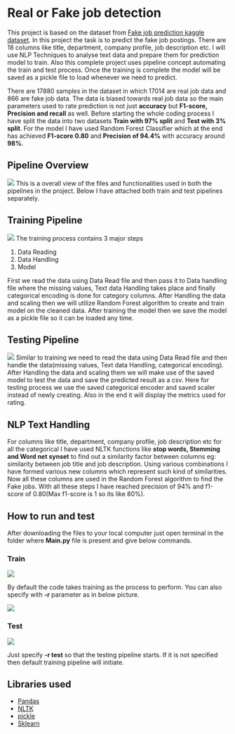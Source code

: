 # Real or Fake job detection
This project is based on the dataset from [Fake job prediction kaggle dataset](https://www.kaggle.com/shivamb/real-or-fake-fake-jobposting-prediction). In this project the task is to predict the fake job postings. There are 18 columns like title, department, company profile, job description etc. I will use NLP Techniques to analyse text data and prepare them for prediction model to train. Also this complete project uses pipeline concept automating the train and test process. Once the training is complete the model will be saved as a pickle file to load whenever we need to predict.

There are 17880 samples in the dataset in which 17014 are real job data and 866 are fake job data. The data is biased towards real job data so the main parameters used to rate prediction is not just **accuracy** but **F1-score, Precision and recall** as well. Before starting the whole coding process I have split the data into two datasets **Train with 97% split** and **Test with 3% split**. For the model I have used Random Forest Classifier which at the end has achieved **F1-score 0.80** and **Precision of 94.4%** with accuracy around **98%**.
## Pipeline Overview
![](images/mainpipelineimage.jpg)
This is a overall view of the files and functionalities used in both the pipelines in the project. Below I have attached both train and test pipelines separately.
## Training Pipeline
![](images/Trainingpipeline.jpg)
The training process contains 3 major steps
1. Data Reading
1. Data Handling
1. Model

First we read the data using Data Read file and then pass it to Data handling file where the missing values, Text data Handling takes place and finally categorical encoding is done for category columns. After Handling the data and scaling then we will utilize Random Forest algorithm to create and train model on the cleaned data. After training the model then we save the model as a pickle file so it can be loaded any time.  
## Testing Pipeline
![](images/Testingpipeline.jpg)
Similar to training we need to read the data using Data Read file and then handle the data(missing values, Text data Handling, categorical encoding). After Handling the data and scaling them we will make use of the saved model to test the data and save the predicted result as a csv. Here for testing process we use the saved categorical encoder and saved scaler instead of newly creating. Also in the end it will display the metrics used for rating.
## NLP Text Handling
For columns like title, department, company profile, job description etc for all the categorical I have used NLTK functions like **stop words, Stemming and Word net synset** to find out a similarity factor between columns eg: similarity between job title and job description. Using various combinations I have formed various new columns which represent such kind of similarities. Now all these columns are used in the Random Forest algorithm to find the Fake jobs. With all these steps I have reached precision of 94% and f1-score of 0.80(Max f1-score is 1 so its like 80%).  
## How to run and test
After downloading the files to your local computer just open terminal in the folder where **Main.py** file is present and give below commands.
### Train
![](images/Train1.JPG)

By default the code takes training as the process to perform. You can also specify with **-r** parameter as in below picture.

![](images/Train2.JPG)
### Test
![](images/Test.JPG)

Just specify **-r test** so that the testing pipeline starts. If it is not specified then default training pipeline will initiate.
## Libraries used

* [Pandas](https://pandas.pydata.org/docs/getting_started/index.html)         
* [NLTK](https://www.nltk.org/)           
* [pickle](https://docs.python.org/2/library/pickle.html)         
* [Sklearn](https://scikit-learn.org/stable/)
